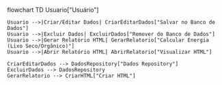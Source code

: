 flowchart TD
    Usuario["Usuário"]
    
    Usuario -->|Criar/Editar Dados| CriarEditarDados["Salvar no Banco de Dados"]
    Usuario -->|Excluir Dados| ExcluirDados["Remover do Banco de Dados"]
    Usuario -->|Gerar Relatório HTML| GerarRelatorio["Calcular Energia (Lixo Seco/Orgânico)"]
    Usuario -->|Abrir Relatório HTML| AbrirRelatorio["Visualizar HTML"]
    
    CriarEditarDados --> DadosRepository["Dados Repository"]
    ExcluirDados --> DadosRepository
    GerarRelatorio --> CriarHTML["Criar HTML"]
